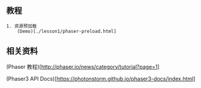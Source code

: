 ## 教程

    1. 资源预加载
        (Demo)[./lesson1/phaser-preload.html]


## 相关资料

(Phaser 教程)[http://phaser.io/news/category/tutorial?page=1]

(Phaser3 API Docs)[https://photonstorm.github.io/phaser3-docs/index.html]
